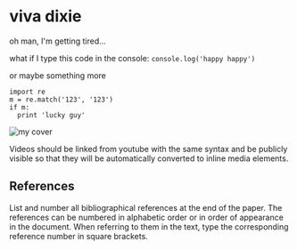 # viva dixie

oh man, I'm getting tired...

what if I type this code in the console: `console.log('happy happy')`

or maybe something more

```
import re
m = re.match('123', '123')
if m:
  print 'lucky guy'
```

![my cover](http://www.creativeapplications.net/wp-content/uploads/2014/01/forest_symphony_08-640x327.png  "few days ago I was still stupid")

Videos should be linked from youtube with the same syntax and be publicly visible so that they will be automatically converted to inline media elements.

## References

List and number all bibliographical references at the end of the paper. The references can be numbered in alphabetic order or in order of appearance in the document. When referring to them in the text, type the corresponding reference number in square brackets.
